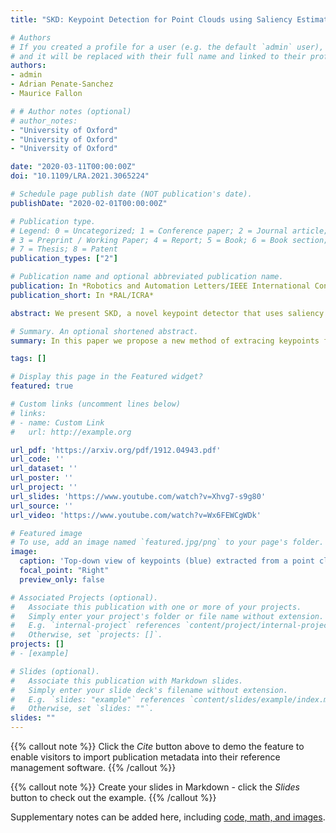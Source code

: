 ```yaml
---
title: "SKD: Keypoint Detection for Point Clouds using Saliency Estimation"

# Authors
# If you created a profile for a user (e.g. the default `admin` user), write the username (folder name) here 
# and it will be replaced with their full name and linked to their profile.
authors:
- admin
- Adrian Penate-Sanchez
- Maurice Fallon

# # Author notes (optional)
# author_notes:
- "University of Oxford"
- "University of Oxford"
- "University of Oxford"

date: "2020-03-11T00:00:00Z"
doi: "10.1109/LRA.2021.3065224"

# Schedule page publish date (NOT publication's date).
publishDate: "2020-02-01T00:00:00Z"

# Publication type.
# Legend: 0 = Uncategorized; 1 = Conference paper; 2 = Journal article;
# 3 = Preprint / Working Paper; 4 = Report; 5 = Book; 6 = Book section;
# 7 = Thesis; 8 = Patent
publication_types: ["2"]

# Publication name and optional abbreviated publication name.
publication: In *Robotics and Automation Letters/IEEE International Conference on Robotics and Automation*
publication_short: In *RAL/ICRA*

abstract: We present SKD, a novel keypoint detector that uses saliency to determine the best candidates from a point cloud for tasks such as registration and reconstruction. The approach can be applied to any differentiable deep learning descriptor by using the gradients of that descriptor with respect to the 3D position of the input points as a measure of their saliency. The saliency is combined with the original descriptor and context information in a neural network, which is trained to learn robust keypoint candidates. The key intuition behind this approach is that keypoints are not extracted solely as a result of the geometry surrounding a point, but also take into account the descriptor's response. The approach was evaluated on two large LIDAR datasets - the Oxford RobotCar dataset and the KITTI dataset, where we obtain up to 50% improvement over the state-of-the-art in both matchability and repeatability. When performing sparse matching with the keypoints computed by our method we achieve a higher inlier ratio and faster convergence.

# Summary. An optional shortened abstract.
summary: In this paper we propose a new method of extracing keypoints from point clouds using saliency information from a differentiable descriptor.

tags: []

# Display this page in the Featured widget?
featured: true

# Custom links (uncomment lines below)
# links:
# - name: Custom Link
#   url: http://example.org

url_pdf: 'https://arxiv.org/pdf/1912.04943.pdf'
url_code: ''
url_dataset: ''
url_poster: ''
url_project: ''
url_slides: 'https://www.youtube.com/watch?v=Xhvg7-s9g80'
url_source: ''
url_video: 'https://www.youtube.com/watch?v=Wx6FEWCgWDk'

# Featured image
# To use, add an image named `featured.jpg/png` to your page's folder. 
image:
  caption: 'Top-down view of keypoints (blue) extracted from a point cloud (red) for two competitors and SKD.'
  focal_point: "Right"
  preview_only: false

# Associated Projects (optional).
#   Associate this publication with one or more of your projects.
#   Simply enter your project's folder or file name without extension.
#   E.g. `internal-project` references `content/project/internal-project/index.md`.
#   Otherwise, set `projects: []`.
projects: []
# - [example]

# Slides (optional).
#   Associate this publication with Markdown slides.
#   Simply enter your slide deck's filename without extension.
#   E.g. `slides: "example"` references `content/slides/example/index.md`.
#   Otherwise, set `slides: ""`.
slides: ""
---
```


{{% callout note %}}
Click the *Cite* button above to demo the feature to enable visitors to import publication metadata into their reference management software.
{{% /callout %}}

{{% callout note %}}
Create your slides in Markdown - click the *Slides* button to check out the example.
{{% /callout %}}

Supplementary notes can be added here, including [code, math, and images](https://wowchemy.com/docs/writing-markdown-latex/).
